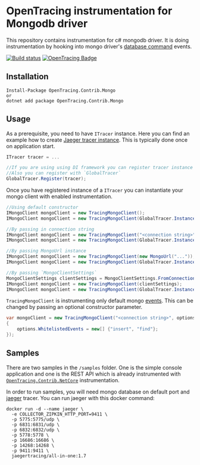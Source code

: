 # OpenTracing instrumentation for Mongodb driver

This repository contains instrumentation for c# mongodb driver. It is doing instrumentation by hooking into mongo driver's [database command](https://docs.mongodb.com/manual/reference/command/#database-operations) events.

[![Build status](https://ci.appveyor.com/api/projects/status/d0a3cdtik6b8pe6s/branch/master?svg=true)](https://ci.appveyor.com/project/borkke/opentracing-csharp-mongo-6iejj/branch/master) [![OpenTracing Badge](https://img.shields.io/badge/OpenTracing-enabled-blue.svg)](http://opentracing.io)

## Installation 
```
Install-Package OpenTracing.Contrib.Mongo
or
dotnet add package OpenTracing.Contrib.Mongo
```

## Usage

As a prerequisite, you need to have `ITracer` instance. Here you can find an example how to create [Jaeger tracer instance](https://github.com/borkke/opentracing-csharp-mongo/blob/develop/samples/Samples.Shared/JaegerTracer.cs). This is typically done once on application start.

```c#
ITracer tracer = ...

//If you are using using DI framework you can register tracer instance as singleton
//Also you can register with `GlobalTracer`
GlobalTracer.Register(tracer);
```
Once you have registered instance of a `ITracer` you can instantiate your mongo client with enabled instrumentation.

```c#
//Using default constructor
IMongoClient mongoClient = new TracingMongoClient();
IMongoClient mongoClient = new TracingMongoClient(GlobalTracer.Instance);

//By passing in connection string
IMongoClient mongoClient = new TracingMongoClient("<connection string>");
IMongoClient mongoClient = new TracingMongoClient(GlobalTracer.Instance, "<connection string>");

//By passing MongoUrl instance
IMongoClient mongoClient = new TracingMongoClient(new MongoUrl("..."));
IMongoClient mongoClient = new TracingMongoClient(GlobalTracer.Instance, new MongoUrl("..."));

//By passing `MongoClientSettings`
MongoClientSettings clientSettings = MongoClientSettings.FromConnectionString("<connection string>");
IMongoClient mongoClient = new TracingMongoClient(clientSettings);
IMongoClient mongoClient = new TracingMongoClient(GlobalTracer.Instance, clientSettings);
```

`TracingMongoClient` is instrumenting only default mongo [events](https://github.com/borkke/opentracing-csharp-mongo/blob/master/src/OpenTracing.Contrib.Mongo/Configuration/DetaultEvents.cs). This can be changed by passing an optional constructor parameter.
```c#
var mongoClient = new TracingMongoClient("<connection string>", options =>
{
    options.WhitelistedEvents = new[] {"insert", "find"};
});
```

## Samples
There are two samples in the `/samples` folder. One is the simple console application and one is the REST API which is already instrumented with [`OpenTracing.Contrib.NetCore`](https://github.com/opentracing-contrib/csharp-netcore) instrumentation.

In order to run samples, you will need mongo database on default port and [jaeger](https://www.jaegertracing.io/) tracer. You can run jaeger with this docker command:

```docker
docker run -d --name jaeger \
  -e COLLECTOR_ZIPKIN_HTTP_PORT=9411 \
  -p 5775:5775/udp \
  -p 6831:6831/udp \
  -p 6832:6832/udp \
  -p 5778:5778 \
  -p 16686:16686 \
  -p 14268:14268 \
  -p 9411:9411 \
  jaegertracing/all-in-one:1.7
```
